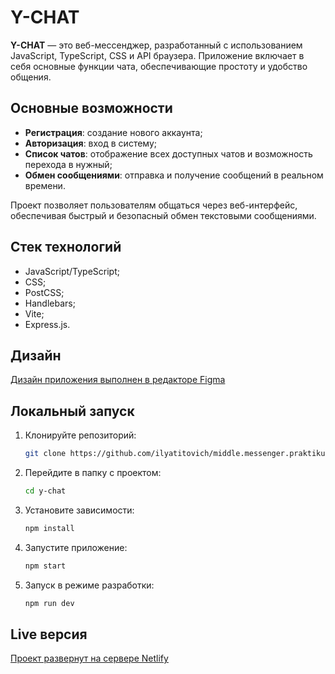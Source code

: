 # Y-CHAT

**Y-CHAT** — это веб-мессенджер, разработанный с использованием JavaScript, TypeScript, CSS и API браузера. Приложение включает в себя основные функции чата, обеспечивающие простоту и удобство общения.

## Основные возможности

- **Регистрация**: создание нового аккаунта;
- **Авторизация**: вход в систему;
- **Список чатов**: отображение всех доступных чатов и возможность перехода в нужный;
- **Обмен сообщениями**: отправка и получение сообщений в реальном времени.

Проект позволяет пользователям общаться через веб-интерфейс, обеспечивая быстрый и безопасный обмен текстовыми сообщениями.

## Стек технологий

- JavaScript/TypeScript;
- CSS;
- PostCSS;
- Handlebars;
- Vite;
- Express.js.

## Дизайн

[Дизайн приложения выполнен в редакторе Figma](https://figma.com)

## Локальный запуск

1. Клонируйте репозиторий:

   ```bash
   git clone https://github.com/ilyatitovich/middle.messenger.praktikum.yandex.git
   ```

2. Перейдите в папку с проектом:

   ```bash
   cd y-chat
   ```

3. Установите зависимости:

   ```bash
   npm install
   ```

4. Запустите приложение:

   ```bash
   npm start
   ```

5. Запуск в режиме разработки:

   ```bash
   npm run dev
   ```

## Live версия

[Проект развернут на сервере Netlify](https://netlify.com)
